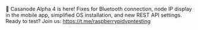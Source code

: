 🚀 Casanode Alpha 4 is here! Fixes for Bluetooth connection, node IP display in the mobile app, simplified OS installation, and new REST API settings. Ready to test? Join us: https://t.me/raspberrypidvpntesting
